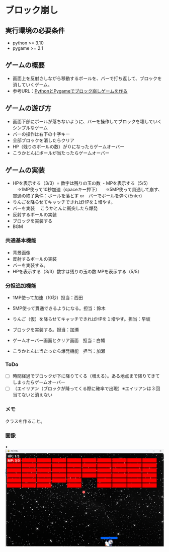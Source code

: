 # ブロック崩し

## 実行環境の必要条件
* python >= 3.10
* pygame >= 2.1

## ゲームの概要
* 画面上を反射さしながら移動するボールを、バーで打ち返して、ブロックを消していくゲーム。
* 参考URL：[PythonとPygameでブロック崩しゲームを作る](https://qiita.com/Tadataka_Takahashi/items/9affa69ca6c70564587c)

## ゲームの遊び方
* 画面下部にボールが落ちないように、バーを操作してブロックを壊していくシンプルなゲーム
* バーの操作は右下の十字キー
* 全部ブロックを消したらクリア
* HP（残りのボールの数）が０になったらゲームオーバー
* こうかとんにボールが当たったらゲームオーバー
## ゲームの実装
* HPを表示する（3/3）= 数字は残りの玉の数
・MPを表示する（5/5）
　⇒1MP使って10秒加速（spaceキー押下）
　⇒5MP使って貫通して崩す、貫通の終了条件：ボールを落とす or　バーでボールを弾く(Enter)
* りんごを降らせてキャッチできればHPを１増やす。
* バーを実装
　こうかとんに衝突したら爆発
* 反射するボールの実装
* ブロックを実装する
* BGM

### 共通基本機能
* 背景画像
* 反射するボールの実装
* バーを実装する。
* HPを表示する（3/3）数字は残りの玉の数
  MPを表示する（5/5）
### 分担追加機能
* 1MP使って加速（10秒）担当：西田

* 5MP使って貫通できるようになる。担当：鈴木

* りんご（仮）を降らせてキャッチできればHPを１増やす。担当：早坂

* ブロックを実装する。担当：加瀬

* ゲームオーバー画面とクリア画面　担当：白幡

* こうかとんに当たったら爆発機能　担当：加瀬


### ToDo
- [ ] 時間経過でブロックが下に降りてくる（増える）。ある地点まで降りてきてしまったらゲームオーバー
- [ ] （エイリアン（ブロックが降ってくる際に確率で出現）※エイリアンは３回当てないと消えない

### メモ
クラスを作ること。

### 画像
• ![title](fig/block.png)